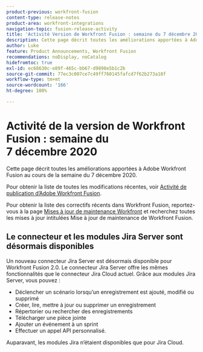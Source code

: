```yaml
---
product-previous: workfront-fusion
content-type: release-notes
product-area: workfront-integrations
navigation-topic: fusion-release-activity
title: 'Activité Version de Workfront Fusion : semaine du 7 décembre 2020'
description: Cette page décrit toutes les améliorations apportées à Adobe Workfront Fusion au cours de la semaine du 7 décembre 2020.
author: Luke
feature: Product Announcements, Workfront Fusion
recommendations: noDisplay, noCatalog
hidefromtoc: true
exl-id: ec68630c-e89f-465c-bb67-d9898e5b1c2b
source-git-commit: 77ec3c007ce7c49ff760145fafcd7f62b273a18f
workflow-type: tm+mt
source-wordcount: '166'
ht-degree: 100%

---
```


# Activité de la version de Workfront Fusion : semaine du 7 décembre 2020

Cette page décrit toutes les améliorations apportées à Adobe Workfront Fusion au cours de la semaine du 7 décembre 2020.

Pour obtenir la liste de toutes les modifications récentes, voir [Activité de publication d’Adobe Workfront Fusion](/help/workfront-fusion/fusion-product-releases/fusion-release-activity.md).

Pour obtenir la liste des correctifs récents dans Workfront Fusion, reportez-vous à la page [Mises à jour de maintenance Workfront](https://experienceleague.adobe.com/docs/workfront-known-issues/releases/current-updates.html) et recherchez toutes les mises à jour intitulées Mise à jour de maintenance de Workfront Fusion.

## Le connecteur et les modules Jira Server sont désormais disponibles

Un nouveau connecteur Jira Server est désormais disponible pour Workfront Fusion 2.0. Le connecteur Jira Server offre les mêmes fonctionnalités que le connecteur Jira Cloud actuel. Grâce aux modules Jira Server, vous pouvez :

* Déclencher un scénario lorsqu’un enregistrement est ajouté, modifié ou supprimé
* Créer, lire, mettre à jour ou supprimer un enregistrement
* Répertorier ou rechercher des enregistrements
* Télécharger une pièce jointe
* Ajouter un événement à un sprint
* Effectuer un appel API personnalisé.

Auparavant, les modules Jira n’étaient disponibles que pour Jira Cloud.
